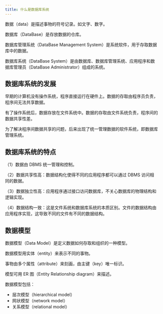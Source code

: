 ```yaml
---
title: 什么是数据库系统
---
```


数据（data）是描述事物的符号记录。如文字、数字。

数据库（DataBase）是存放数据的仓库。

数据库管理系统（DataBase Management System）是系统软件，用于存取数据库中的数据。

数据库系统（DataBase System）是由数据库、数据库管理系统、应用程序和数据库管理员（DataBase Administrator）组成的系统。

## 数据库系统的发展

早期的计算机没有操作系统，程序直接运行在硬件上。数据的存取由程序员负责，程序间无法共享数据。

有了操作系统后，数据存放在文件系统中。数据的存取由文件系统负责，程序间的数据共享性差。

为了解决程序间数据共享的问题，后来出现了统一管理数据的软件系统，即数据库管理系统。

## 数据库系统的特点

（1）数据由 DBMS 统一管理和控制。

（2）数据共享性高：数据结构化使得不同的应用程序都可以通过 DBMS 访问相同的数据。

（3）数据独立性高：应用程序通过接口访问数据库，不关心数据库的物理结构和逻辑实现。

（4）数据结构一致：这是文件系统和数据库系统的本质区别。文件的数据结构由应用程序实现，这导致不同的文件有不同的数据结构。

## 数据模型

数据模型（Data Model）是定义数据如何存取和组织的一种模型。

数据模型用实体（entity）来表示不同的事物。

事物由多个属性（attribute）来刻画，由主键（key）唯一标识。

模型可用 ER 图（Entity Relationship diagram）来描述。

数据模型包括：

- 层次模型（hierarchical model）
- 网状模型（network model）
- 关系模型（relational model）